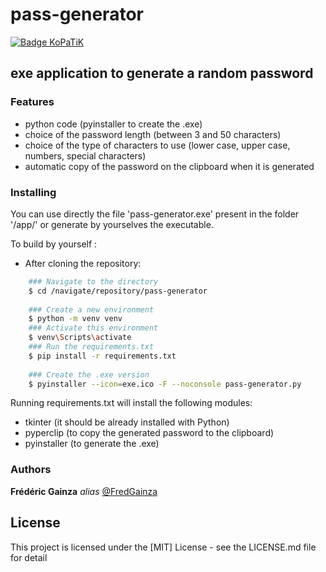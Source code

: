 # pass-generator

[![Badge KoPaTiK](https://img.shields.io/badge/KoPaTiK-Agency-blue)](https://fgainza.fr)

## exe application to generate a random password

### Features

- python code (pyinstaller to create the .exe)
- choice of the password length (between 3 and 50 characters)
- choice of the type of characters to use (lower case, upper case, numbers, special characters)
- automatic copy of the password on the clipboard when it is generated

### Installing

You can use directly the file 'pass-generator.exe' present in the folder '/app/' or generate by yourselves the executable.

To build by yourself :

- After cloning the repository:

```bash
    ### Navigate to the directory
    $ cd /navigate/repository/pass-generator
	
    ### Create a new environment
    $ python -m venv venv 
    ### Activate this environment
    $ venv\Scripts\activate
    ### Run the requirements.txt
    $ pip install -r requirements.txt
	
    ### Create the .exe version
    $ pyinstaller --icon=exe.ico -F --noconsole pass-generator.py
```

Running requirements.txt will install the following modules:

- tkinter (it should be already installed with Python)
- pyperclip (to copy the generated password to the clipboard)
- pyinstaller (to generate the .exe)

### Authors

**Frédéric Gainza** _alias_ [@FredGainza](https://fgainza.fr)

## License

This project is licensed under the [MIT] License - see the LICENSE.md file for detail
